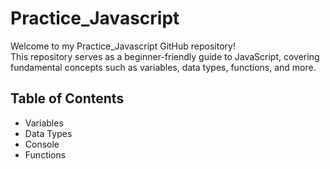# Practice_Javascript

Welcome to my Practice_Javascript GitHub repository! <br>
This repository serves as a beginner-friendly guide to JavaScript, covering fundamental concepts such as variables, data types, functions, and more.

## Table of Contents

- Variables
- Data Types
- Console
- Functions




